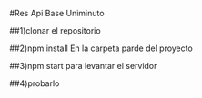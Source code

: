 #Res Api Base Uniminuto

##1)clonar el repositorio

##2)npm install En la carpeta parde del proyecto

##3)npm start para levantar el servidor

##4)probarlo
